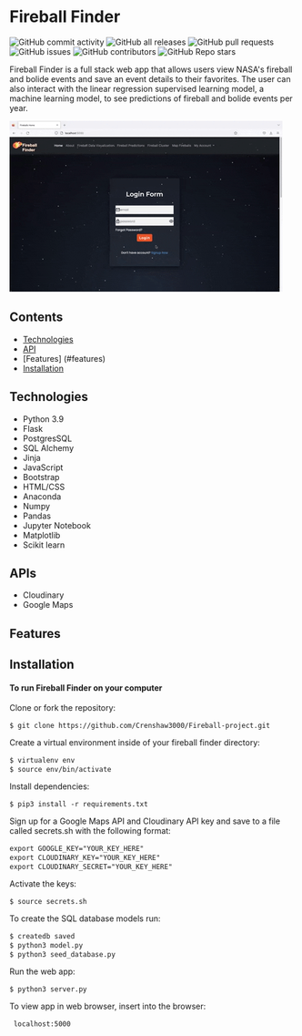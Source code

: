 # Fireball Finder <br />
![GitHub commit activity](https://img.shields.io/github/commit-activity/m/Crenshaw3000/Fireball-project)
![GitHub all releases](https://img.shields.io/github/downloads/Crenshaw3000/Fireball-project/total)
![GitHub pull requests](https://img.shields.io/github/issues-pr/Crenshaw3000/Fireball-project)
![GitHub issues](https://img.shields.io/github/issues/Crenshaw3000/Fireball-project)
![GitHub contributors](https://img.shields.io/github/contributors/Crenshaw3000/Fireball-project)
![GitHub Repo stars](https://img.shields.io/github/stars/Crenshaw3000/Fireball-project?style=social)

Fireball Finder is a full stack web app that allows users view NASA's fireball and bolide events and save an event details to their favorites. The user can also
interact with the linear regression supervised learning model, a machine learning model, to see predictions of fireball and bolide events per year. 

![Homepage](/static/images/homepage.gif "Homepage") <br />


## Contents
* [Technologies](#technologies)
* [API](#api)
* [Features] (#features)
* [Installation](#installation) <br />


## <a name="technologies"></a> Technologies
* Python 3.9
* Flask
* PostgresSQL
* SQL Alchemy
* Jinja
* JavaScript
* Bootstrap
* HTML/CSS
* Anaconda
* Numpy
* Pandas
* Jupyter Notebook
* Matplotlib
* Scikit learn <br />



## <a name="api"></a> APIs
* Cloudinary
* Google Maps <br />

## <a name="features"></a>Features



## <a name="installation"></a> Installation
#### To run Fireball Finder on your computer

 Clone or fork the repository:
 ```
 $ git clone https://github.com/Crenshaw3000/Fireball-project.git
 ```
Create a virtual environment inside of your fireball finder directory:
```
$ virtualenv env
$ source env/bin/activate
```

Install dependencies:
```
$ pip3 install -r requirements.txt
```

Sign up for a Google Maps API and Cloudinary API key 
and save to a file called secrets.sh with the following format:
```
export GOOGLE_KEY="YOUR_KEY_HERE"
export CLOUDINARY_KEY="YOUR_KEY_HERE"
export CLOUDINARY_SECRET="YOUR_KEY_HERE"
```

Activate the keys:
```
$ source secrets.sh
```

To create the SQL database models run:
```
$ createdb saved
$ python3 model.py
$ python3 seed_database.py
```

Run the web app:
```
$ python3 server.py
```

To view app in web browser, insert into the browser:
```
 localhost:5000
 ```
